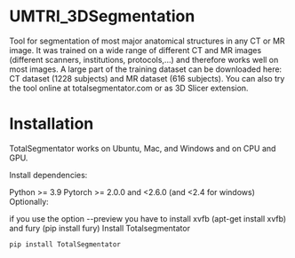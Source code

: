 # UMTRI_3DSegmentation
Tool for segmentation of most major anatomical structures in any CT or MR image. It was trained on a wide range of different CT and MR images (different scanners, institutions, protocols,...) and therefore works well on most images. A large part of the training dataset can be downloaded here: CT dataset (1228 subjects) and MR dataset (616 subjects). You can also try the tool online at totalsegmentator.com or as 3D Slicer extension.

# Installation
TotalSegmentator works on Ubuntu, Mac, and Windows and on CPU and GPU.

Install dependencies:

Python >= 3.9
Pytorch >= 2.0.0 and <2.6.0 (and <2.4 for windows)
Optionally:

if you use the option --preview you have to install xvfb (apt-get install xvfb) and fury (pip install fury)
Install Totalsegmentator
```python
pip install TotalSegmentator
